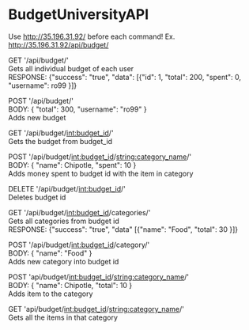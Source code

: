 # BudgetUniversityAPI

Use http://35.196.31.92/ before each command! Ex. http://35.196.31.92/api/budget/

GET '/api/budget/'  
Gets all individual budget of each user  
RESPONSE: {"success": "true", "data": [{"id": 1,
"total": 200,
"spent": 0,
"username": ro99
}]}

POST '/api/budget/'  
BODY:
{
  "total": 300,
  "username": "ro99"
}  
Adds new budget 


GET '/api/budget/<int:budget_id>/'  
Gets the budget from budget_id


POST '/api/budget/<int:budget_id>/<string:category_name>/'  
BODY:
{
  "name": Chipotle,
  "spent": 10
}  
Adds money spent to budget id with the item in category


DELETE '/api/budget/<int:budget_id>/'  
Deletes budget id


GET '/api/budget/<int:budget_id>/categories/'  
Gets all categories from budget id  
RESPONSE: {"success": "true", "data" [{"name": "Food",
"total": 30
}]}

POST '/api/budget/<int:budget_id>/category/'  
BODY: 
{
  "name": "Food"
}  
Adds new category into budget id


POST 'api/budget/<int:budget_id>/<string:category_name>/'  
BODY:
{
   "name": Chipotle,
   "total": 10
}  
Adds item to the category 

GET 'api/budget/<int:budget_id>/<string:category_name>/'  
Gets all the items in that category

